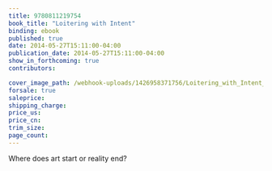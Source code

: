 ```yaml
---
title: 9780811219754
book_title: "Loitering with Intent"
binding: ebook
published: true
date: 2014-05-27T15:11:00-04:00
publication_date: 2014-05-27T15:11:00-04:00
show_in_forthcoming: true
contributors:

cover_image_path: /webhook-uploads/1426958371756/Loitering_with_Intent_1.jpg
forsale: true
saleprice:
shipping_charge:
price_us:
price_cn:
trim_size:
page_count:
---
```

Where does art start or reality end?


